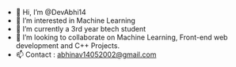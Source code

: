 - 👋 Hi, I’m @DevAbhi14
- 👀 I’m interested in Machine Learning
- 🌱 I’m currently a 3rd year btech student
- 💞️ I’m looking to collaborate on Machine Learning, Front-end web development and C++ Projects.
- 📫 Contact : abhinav14052002@gmail.com

<!---
DevAbhi14/DevAbhi14 is a ✨ special ✨ repository because its `README.md` (this file) appears on your GitHub profile.
You can click the Preview link to take a look at your changes.
--->
